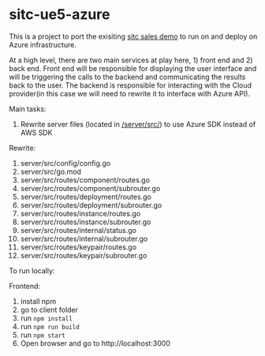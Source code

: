 # sitc-ue5-azure

This is a project to port the exisiting [sitc sales demo](https://github.com/SixNines/sitc-sales-demo/) to run on and deploy on Azure infrastructure. 

At a high level, there are two main services at play here, 1) front end and 2) back end. Front end will be responsible for displaying the user interface and will be triggering the calls to the backend and communicating the results back to the user. The backend is responsible for interacting with the Cloud provider(in this case we will need to rewrite it to interface with Azure API). 

Main tasks:
1. Rewrite server files (located in [/server/src/](/server/src)) to use Azure SDK instead of AWS SDK

Rewrite:
1. server/src/config/config.go 
2. server/src/go.mod
3. server/src/routes/component/routes.go
4. server/src/routes/component/subrouter.go
5. server/src/routes/deployment/routes.go
6. server/src/routes/deployment/subrouter.go
7. server/src/routes/instance/routes.go
8. server/src/routes/instance/subrouter.go
9. server/src/routes/internal/status.go
10. server/src/routes/internal/subrouter.go
11. server/src/routes/keypair/routes.go
12. server/src/routes/keypair/subrouter.go


To run locally:

Frontend:
1. install npm
2. go to client folder
3. run `npm install`
4. run `npm run build`
5. run `npm start`
6. Open browser and go to http://localhost:3000
